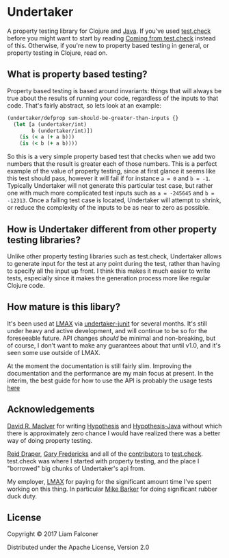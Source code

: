 # Undertaker

A property testing library for Clojure and [Java](https://github.com/lfn3/undertaker-junit).
If you've used [test.check](https://github.com/clojure/test.check) before you might want to start by reading
[Coming from test.check](https://github.com/lfn3/undertaker/blob/master/docs/coming-from-test-check.md) instead of this.
Otherwise, if you're new to property based testing in general, or property testing in Clojure, read on.

## What is property based testing?

Property based testing is based around invariants: things that will always be true about the results of running your 
code, regardless of the inputs to that code. That's fairly abstract, so lets look at an example:

```clojure
(undertaker/defprop sum-should-be-greater-than-inputs {}
  (let [a (undertaker/int)
        b (undertaker/int)])
    (is (< a (+ a b)))
    (is (< b (+ a b))))
```

So this is a very simple property based test that checks when we add two numbers that the result is greater each of 
those numbers. This is a perfect example of the value of property testing, since at first glance it seems like this 
test should pass, however it will fail if for instance `a = 0` and `b = -1`. Typically Undertaker will not generate
this particular test case, but rather one with much more complicated test inputs such as `a = -245645` and `b = -12313`.
Once a failing test case is located, Undertaker will attempt to shrink, or reduce the complexity of the inputs to be
as near to zero as possible.

## How is Undertaker different from other property testing libraries?

Unlike other property testing libraries such as test.check, Undertaker allows to generate input for the test at any 
point during the test, rather than having to specify all the input up front. I think this makes it much easier to write
tests, especially since it makes the generation process more like regular Clojure code.

## How mature is this libary?

It's been used at [LMAX](https://www.lmax.com/) via [undertaker-junit](https://github.com/lfn3/undertaker-junit) for 
several months. It's still under heavy and active development, and will continue to be so for the foreseeable future.
API changes *should* be minimal and non-breaking, but of course, I don't want to make any guarantees about that until
v1.0, and it's seen some use outside of LMAX.

At the moment the documentation is still fairly slim. Improving the documentation and the performance are my main focus
at present. In the interim, the best guide for how to use the API is probably the usage tests 
[here](https://github.com/lfn3/undertaker/blob/master/src/test/clojure/net/lfn3/undertaker/usage_test.clj)

## Acknowledgements

[David R. MacIver](https://www.drmaciver.com/) for writing [Hypothesis](https://hypothesis.works/) and 
[Hypothesis-Java](https://github.com/HypothesisWorks/hypothesis-java) without which there is approximately zero chance 
I would have realized there was a better way of doing property testing.

[Reid Draper](https://twitter.com/reiddraper), [Gary Fredericks](https://twitter.com/gfredericks_) and all of the
[contributors](https://github.com/clojure/test.check/graphs/contributors) to 
[test.check](https://github.com/clojure/test.check/). test.check was where I started with property testing, and the 
place I "borrowed" big chunks of Undertaker's api from.

My employer, [LMAX](https://www.lmax.com/) for paying for the significant amount time I've spent working on this thing.
In particular [Mike Barker](https://twitter.com/mikeb2701) for doing significant rubber duck duty.

## License

Copyright © 2017 Liam Falconer

Distributed under the Apache License, Version 2.0
